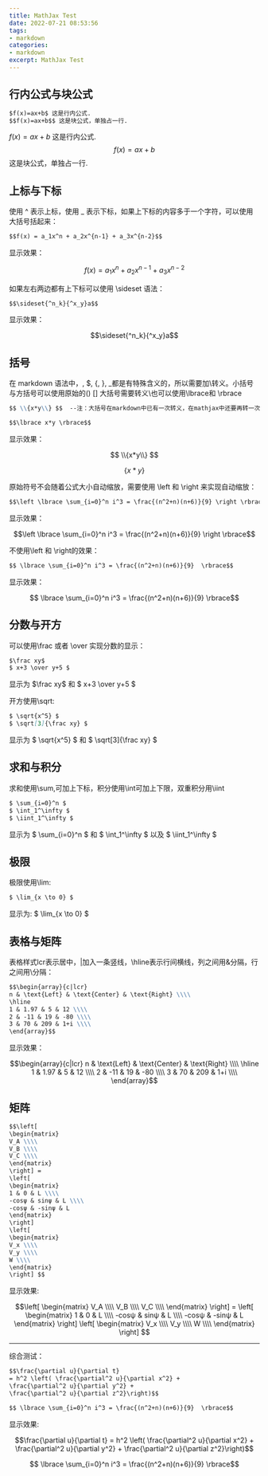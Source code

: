 ```yaml
---
title: MathJax Test
date: 2022-07-21 08:53:56
tags:
- markdown
categories:
- markdown
excerpt: MathJax Test
---
```


## 行内公式与块公式

```markdown
$f(x)=ax+b$ 这是行内公式.
$$f(x)=ax+b$$ 这是块公式，单独占一行.
```
$f(x)=ax+b$ 这是行内公式.
$$f(x)=ax+b$$ 这是块公式，单独占一行.

## 上标与下标

使用 ^ 表示上标，使用 _ 表示下标，如果上下标的内容多于一个字符，可以使用大括号括起来：

```markdown
$$f(x) = a_1x^n + a_2x^{n-1} + a_3x^{n-2}$$
```

显示效果：

$$f(x) = a_1x^n + a_2x^{n-1} + a_3x^{n-2}$$

如果左右两边都有上下标可以使用 \sideset 语法：

```markdown
$$\sideset{^n_k}{^x_y}a$$
```

显示效果：

$$\sideset{^n_k}{^x_y}a$$

## 括号

在 markdown 语法中，\, $, {, }, _都是有特殊含义的，所以需要加\转义。小括号与方括号可以使用原始的() [] 大括号需要转义\也可以使用\lbrace和 \rbrace

```markdown
$$ \\{x*y\\} $$  --注：大括号在markdown中已有一次转义，在mathjax中还要再转一次，所以为两个斜杠

$$\lbrace x*y \rbrace$$
```

显示效果：

$$ \\{x*y\\} $$

$$\lbrace x*y \rbrace$$

原始符号不会随着公式大小自动缩放，需要使用 \left 和 \right 来实现自动缩放：

```markdown
$$\left \lbrace \sum_{i=0}^n i^3 = \frac{(n^2+n)(n+6)}{9} \right \rbrace$$
```

显示效果：

$$\left \lbrace \sum_{i=0}^n i^3 = \frac{(n^2+n)(n+6)}{9} \right \rbrace$$

不使用\left 和 \right的效果：

```markdown
$$ \lbrace \sum_{i=0}^n i^3 = \frac{(n^2+n)(n+6)}{9}  \rbrace$$
```

显示效果：

$$ \lbrace \sum_{i=0}^n i^3 = \frac{(n^2+n)(n+6)}{9}  \rbrace$$

## 分数与开方

可以使用\frac 或者 \over 实现分数的显示：

```markdown
$\frac xy$
$ x+3 \over y+5 $
```

显示为 $\frac xy$ 和 $ x+3 \over y+5 $

开方使用\sqrt:

```markdown
$ \sqrt{x^5} $
$ \sqrt[3]{\frac xy} $
```

显示为 $ \sqrt{x^5} $ 和 $ \sqrt[3]{\frac xy} $

## 求和与积分

求和使用\sum,可加上下标，积分使用\int可加上下限，双重积分用\iint

```markdown
$ \sum_{i=0}^n $
$ \int_1^\infty $
$ \iint_1^\infty $
```

显示为 $ \sum_{i=0}^n $ 和 $ \int_1^\infty $ 以及 $ \iint_1^\infty $

## 极限

极限使用\lim:

```markdown
$ \lim_{x \to 0} $
```

显示为: $ \lim_{x \to 0} $

## 表格与矩阵

表格样式lcr表示居中，|加入一条竖线，\hline表示行间横线，列之间用&分隔，行之间用\分隔：

```markdown
$$\begin{array}{c|lcr}
n & \text{Left} & \text{Center} & \text{Right} \\\\
\hline
1 & 1.97 & 5 & 12 \\\\
2 & -11 & 19 & -80 \\\\
3 & 70 & 209 & 1+i \\\\
\end{array}$$
```

显示效果：

$$\begin{array}{c|lcr}
n & \text{Left} & \text{Center} & \text{Right} \\\\
\hline
1 & 1.97 & 5 & 12 \\\\
2 & -11 & 19 & -80 \\\\
3 & 70 & 209 & 1+i \\\\
\end{array}$$

## 矩阵

```markdown
$$\left[
\begin{matrix}
V_A \\\\
V_B \\\\
V_C \\\\
\end{matrix}
\right] =
\left[
\begin{matrix}
1 & 0 & L \\\\
-cosψ & sinψ & L \\\\
-cosψ & -sinψ & L
\end{matrix}
\right]
\left[
\begin{matrix}
V_x \\\\
V_y \\\\
W \\\\
\end{matrix}
\right] $$
```

显示效果:

$$\left[
\begin{matrix}
V_A \\\\
V_B \\\\
V_C \\\\
\end{matrix}
\right] =
\left[
\begin{matrix}
1 & 0 & L \\\\
-cosψ & sinψ & L \\\\
-cosψ & -sinψ & L
\end{matrix}
\right]
\left[
\begin{matrix}
V_x \\\\
V_y \\\\
W \\\\
\end{matrix}
\right] $$

<hr>

综合测试：

```markdown
$$\frac{\partial u}{\partial t}
= h^2 \left( \frac{\partial^2 u}{\partial x^2} +
\frac{\partial^2 u}{\partial y^2} +
\frac{\partial^2 u}{\partial z^2}\right)$$

$$ \lbrace \sum_{i=0}^n i^3 = \frac{(n^2+n)(n+6)}{9}  \rbrace$$
```
显示效果:

$$\frac{\partial u}{\partial t}
= h^2 \left( \frac{\partial^2 u}{\partial x^2} +
\frac{\partial^2 u}{\partial y^2} +
\frac{\partial^2 u}{\partial z^2}\right)$$

$$ \lbrace \sum_{i=0}^n i^3 = \frac{(n^2+n)(n+6)}{9}  \rbrace$$